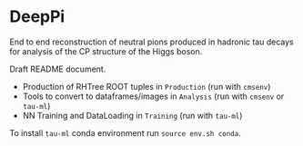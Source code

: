 # DeepPi
End to end reconstruction of neutral pions produced in hadronic tau decays for analysis of the CP structure of the Higgs boson. 

Draft README document. 
- Production of RHTree ROOT tuples in `Production` (run with `cmsenv`)
- Tools to convert to dataframes/images in `Analysis` (run with `cmsenv` or `tau-ml`)
- NN Training and DataLoading in `Training` (run with `tau-ml`)

To install `tau-ml` conda environment run `source env.sh conda`.
